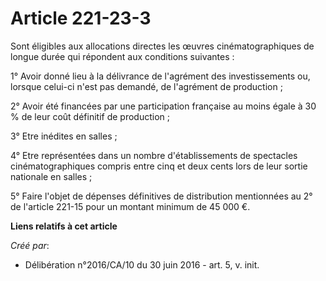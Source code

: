 # Article 221-23-3

Sont éligibles aux allocations directes les œuvres cinématographiques de longue durée qui répondent aux conditions
suivantes :

1° Avoir donné lieu à la délivrance de l'agrément des investissements ou, lorsque celui-ci n'est pas demandé, de l'agrément
de production ;

2° Avoir été financées par une participation française au moins égale à 30 % de leur coût définitif de production ;

3° Etre inédites en salles ;

4° Etre représentées dans un nombre d'établissements de spectacles cinématographiques compris entre cinq et deux cents lors
de leur sortie nationale en salles ;

5° Faire l'objet de dépenses définitives de distribution mentionnées au 2° de l'article 221-15 pour un montant minimum de 45
000 €.

**Liens relatifs à cet article**

_Créé par_:

  - Délibération n°2016/CA/10 du 30 juin 2016 - art. 5, v. init.
